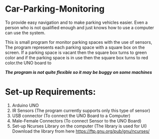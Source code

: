 # Car-Parking-Monitoring
  To provide easy navigation and to make parking vehicles easier. 
  Even a person who is not qualified enough and just knows how to use a computer can use the system.

  This is small program for monitor parking spaces with the use of sensors, The program represents each parking space with a square box on the screen.
  If a parking space is vacant then the square box turns to green color and if the parking space is in use then the square box turns to red color.the UNO board to

*****The program is not quite flexible so it may be buggy on some machines*****
# Set-up Requirements:
  1) Arduino UNO
  2) IR Sensors (The program currently supports only this type of sensor)
  3) USB connector (To connect the UNO Board to a Computer)
  4) Male-Female Connectors (To connect Sensor to the UNO Board)
  5) Set-up Ncurses Library on the computer (The library is used for UI)   Download the library from here https://ftp.gnu.org/pub/gnu/ncurses/
   
